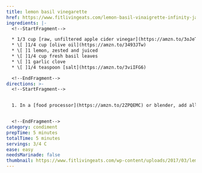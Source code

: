 ```yaml
---
title: lemon basil vinegarette
href: https://www.fitlivingeats.com/lemon-basil-vinaigrette-infinity-jars-review-giveaway/
ingredients: |-
  <!--StartFragment-->

  * 1/3 cup [raw, unfiltered apple cider vinegar](https://amzn.to/3oJeTro)
  * \[ ]1/4 cup [olive oil](https://amzn.to/3493JTw)
  * \[ ]1 lemon, zested and juiced
  * \[ ]1/4 cup fresh basil leaves
  * \[ ]1 garlic clove
  * \[ ]1/4 teaspoon [salt](https://amzn.to/3viIFG6)

  <!--EndFragment-->
directions: >-
  <!--StartFragment-->


  1. In a [food processor](https://amzn.to/2ZPQEMC) or blender, add all of the ingredients and blend until smooth and the garlic and basil are minced. Store in an airtight container in the refrigerator for up to a week!


  <!--EndFragment-->
category: condiment
prepTime: 5 minutes
totalTime: 5 minutes
servings: 3/4 C
ease: easy
needsMarinade: false
thumbnail: https://www.fitlivingeats.com/wp-content/uploads/2017/03/lemon-basil-vinaigrette-pinterest.jpg
---
```

